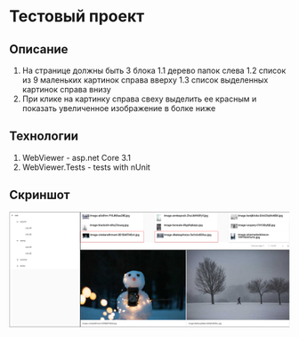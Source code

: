 # Тестовый проект
## Описание
1. На странице должны быть 3 блока
    1.1 дерево папок слева
    1.2 список из 9 маленьких картинок справа вверху
    1.3 список выделенных картинок справа внизу
2. При клике на картинку справа свеху выделить ее красным и показать увеличенное изображение в болке ниже

## Технологии
1. WebViewer - asp.net Core 3.1
2. WebViewer.Tests - tests with nUnit

## Скриншот

![Скриншот](/Screenshot_01.png)